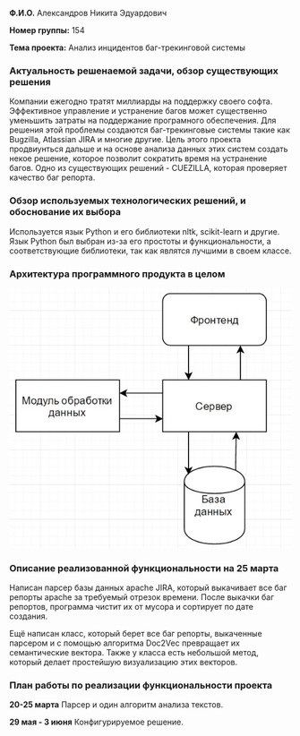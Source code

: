 

**Ф.И.О.** Александров Никита Эдуардович

**Номер группы:** 154

**Тема проекта:** Анализ инцидентов баг-трекинговой системы

### Актуальность решенаемой задачи, обзор существующих решения

Компании ежегодно тратят миллиарды на поддержку своего софта. Эффективное управление и устранение багов может существенно уменьшить затраты на поддержание програмного обеспечения. Для решения этой проблемы создаются баг-трекинговые системы такие как Bugzilla, Atlassian JIRA и многие другие. Цель этого проекта продвиунться дальше и на основе анализа данных этих систем создать некое решение, которое позволит сократить время на устранение багов. Одно из существующих решений - CUEZILLA, которая проверяет качество баг репорта.

### Обзор используемых технологических решений, и обоснование их выбора

Используется язык Python и его библиотеки nltk, scikit-learn и другие. Язык Python был выбран из-за его простоты и функциональности, а соответствующие библиотеки, так как являтся лучшими в своем классе.

### Архитектура программного продукта в целом

![alt tag](https://github.com/Kredshow/hse-bugtracking/blob/master/Readme%20data/architecture%20diagram.jpg?raw=true)

### Описание реализованной функциональности на 25 марта

Написан парсер базы данных apache JIRA, который выкачивает все баг репорты apache за требуемый отрезок времени. После выкачки баг репортов, программа чистит их от мусора и сортирует по дате создания.

Ещё написан класс, который берет все баг репорты, выкаченные парсером и с помощью алгоритма Doc2Vec превращает их семантические вектора. Также у класса есть небольшой метод, который делает простейшую визуализацию этих векторов.

### План работы по реализации функциональности проекта

**20-25 марта** Парсер и один алгоритм анализа текстов.

**29 мая - 3 июня** Конфигурируемое решение.
